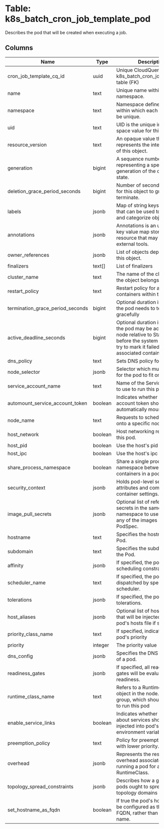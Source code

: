 
# Table: k8s_batch_cron_job_template_pod
Describes the pod that will be created when executing a job.
## Columns
| Name        | Type           | Description  |
| ------------- | ------------- | -----  |
|cron_job_template_cq_id|uuid|Unique CloudQuery ID of k8s_batch_cron_job_templates table (FK)|
|name|text|Unique name within a namespace.|
|namespace|text|Namespace defines the space within which each name must be unique.|
|uid|text|UID is the unique in time and space value for this object.|
|resource_version|text|An opaque value that represents the internal version of this object.|
|generation|bigint|A sequence number representing a specific generation of the desired state.|
|deletion_grace_period_seconds|bigint|Number of seconds allowed for this object to gracefully terminate.|
|labels|jsonb|Map of string keys and values that can be used to organize and categorize objects.|
|annotations|jsonb|Annotations is an unstructured key value map stored with a resource that may be set by external tools.|
|owner_references|jsonb|List of objects depended by this object.|
|finalizers|text[]|List of finalizers|
|cluster_name|text|The name of the cluster which the object belongs to.|
|restart_policy|text|Restart policy for all containers within the pod.|
|termination_grace_period_seconds|bigint|Optional duration in seconds the pod needs to terminate gracefully|
|active_deadline_seconds|bigint|Optional duration in seconds the pod may be active on the node relative to StartTime before the system will actively try to mark it failed and kill associated containers.|
|dns_policy|text|Sets DNS policy for the pod.|
|node_selector|jsonb|Selector which must be true for the pod to fit on a node.|
|service_account_name|text|Name of the ServiceAccount to use to run this pod.|
|automount_service_account_token|boolean|Indicates whether a service account token should be automatically mounted.|
|node_name|text|Requests to schedule this pod onto a specific node.|
|host_network|boolean|Host networking requested for this pod.|
|host_pid|boolean|Use the host's pid namespace.|
|host_ipc|boolean|Use the host's ipc namespace.|
|share_process_namespace|boolean|Share a single process namespace between all of the containers in a pod.|
|security_context|jsonb|Holds pod-level security attributes and common container settings.|
|image_pull_secrets|jsonb|Optional list of references to secrets in the same namespace to use for pulling any of the images used by this PodSpec.|
|hostname|text|Specifies the hostname of the Pod.|
|subdomain|text|Specifies the subdomain of the Pod.|
|affinity|jsonb|If specified, the pod's scheduling constraints.|
|scheduler_name|text|If specified, the pod will be dispatched by specified scheduler.|
|tolerations|jsonb|If specified, the pod's tolerations.|
|host_aliases|jsonb|Optional list of hosts and IPs that will be injected into the pod's hosts file if specified.|
|priority_class_name|text|If specified, indicates the pod's priority|
|priority|integer|The priority value|
|dns_config|jsonb|Specifies the DNS parameters of a pod.|
|readiness_gates|jsonb|If specified, all readiness gates will be evaluated for pod readiness.|
|runtime_class_name|text|Refers to a RuntimeClass object in the node.k8s.io group, which should be used to run this pod|
|enable_service_links|boolean|Indicates whether information about services should be injected into pod's environment variables.|
|preemption_policy|text|Policy for preempting pods with lower priority.|
|overhead|jsonb|Represents the resource overhead associated with running a pod for a given RuntimeClass.|
|topology_spread_constraints|jsonb|Describes how a group of pods ought to spread across topology domains|
|set_hostname_as_fqdn|boolean|If true the pod's hostname will be configured as the pod's FQDN, rather than the leaf name.|
